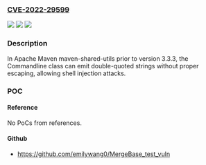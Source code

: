 ### [CVE-2022-29599](https://cve.mitre.org/cgi-bin/cvename.cgi?name=CVE-2022-29599)
![](https://img.shields.io/static/v1?label=Product&message=Apache%20Maven&color=blue)
![](https://img.shields.io/static/v1?label=Version&message=maven-shared-utils%3C%203.3.3%20&color=brighgreen)
![](https://img.shields.io/static/v1?label=Vulnerability&message=CWE-116%20Improper%20Encoding%20or%20Escaping%20of%20Output&color=brighgreen)

### Description

In Apache Maven maven-shared-utils prior to version 3.3.3, the Commandline class can emit double-quoted strings without proper escaping, allowing shell injection attacks.

### POC

#### Reference
No PoCs from references.

#### Github
- https://github.com/emilywang0/MergeBase_test_vuln

